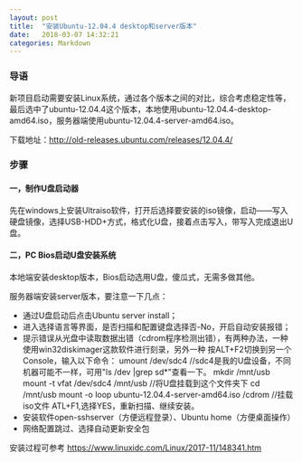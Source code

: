 ```yaml
---
layout: post
title:  "安装Ubuntu-12.04.4 desktop和server版本"
date:   2018-03-07 14:32:21
categories: Markdown
---
```

### 导语
新项目启动需要安装Linux系统，通过各个版本之间的对比，综合考虑稳定性等，最后选中了ubuntu-12.04.4这个版本，本地使用ubuntu-12.04.4-desktop-amd64.iso，服务器端使用ubuntu-12.04.4-server-amd64.iso。

下载地址：http://old-releases.ubuntu.com/releases/12.04.4/

### 步骤
#### 一，制作U盘启动器
先在windows上安装Ultraiso软件，打开后选择要安装的iso镜像，启动——写入硬盘镜像，选择USB-HDD+方式，格式化U盘，接着点击写入，带写入完成退出U盘。

#### 二，PC Bios启动U盘安装系统
本地端安装desktop版本，Bios启动选用U盘，傻瓜式，无需多做其他。

服务器端安装server版本，要注意一下几点：
* 通过U盘启动后点击Ubuntu server install；
* 进入选择语言等界面，是否扫描和配置键盘选择否-No，开启自动安装报错；
* 提示错误从光盘中读取数据出错（cdrom程序检测出错），有两种办法，一种使用win32diskimager这款软件进行刻录，另外一种
	按ALT+F2切换到另一个Console，输入以下命令： 
	umount /dev/sdc4    //sdc4是我的U盘设备，不同机器可能不一样，可用"ls /dev |grep sd*"查看一下。
	mkdir /mnt/usb      
	mount -t vfat /dev/sdc4 /mnt/usb //将U盘挂载到这个文件夹下
	cd /mnt/usb
	mount -o loop ubuntu-12.04.4-server-amd64.iso /cdrom //挂载iso文件
	ATL+F1,选择YES，重新扫描、继续安装。
* 安装软件open-sshserver（方便远程登录）、Ubuntu home（方便桌面操作）
* 网络配置跳过、选择自动更新安全包

安装过程可参考
https://www.linuxidc.com/Linux/2017-11/148341.htm

 